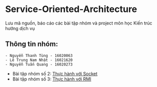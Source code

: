 # Service-Oriented-Architecture

Lưu mã nguồn, báo cáo các bài tập nhóm và project môn học Kiến trúc hướng dịch vụ

## Thông tin nhóm:
    - Nguyễn Thanh Tùng - 16020063
    - Lê Trung Nam Nhật - 16021620
    - Nguyễn Tuấn Quang - 16020273

- Bài tập nhóm số 2: [Thực hành với Socket](https://github.com/dgbttn/Service-Oriented-Architecture/tree/master/src/SocketExample)
- Bài tập nhóm số 3: [Thực hành với RMI](https://github.com/dgbttn/Service-Oriented-Architecture/tree/master/src/RMIExample)